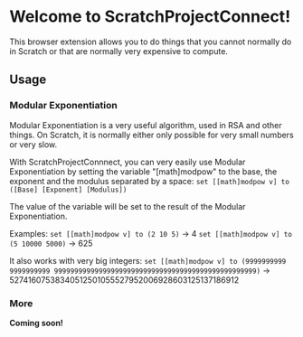# Welcome to ScratchProjectConnect!
This browser extension allows you to do things that you cannot normally do in Scratch or that are normally very expensive to compute.

## Usage

### Modular Exponentiation
Modular Exponentiation is a very useful algorithm, used in RSA and other things. On Scratch, it is normally either only possible for very small numbers or very slow. 

With ScratchProjectConnnect, you can very easily use Modular Exponentiation by setting the variable "[math]modpow" to the base, the exponent and the modulus separated by a space:
`set [[math]modpow v] to ([Base] [Exponent] [Modulus])`

The value of the variable will be set to the result of the Modular Exponentiation.

Examples:
`set [[math]modpow v] to (2 10 5)` -> 4
`set [[math]modpow v] to (5 10000 5000)` -> 625

It also works with very big integers:
`set [[math]modpow v] to (9999999999 9999999999 99999999999999999999999999999999999999999999999999)` -> 52741607538340512501055527952006928603125137186912

### More
**Coming soon!**
